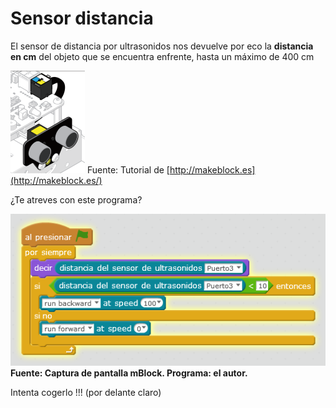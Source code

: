 
# Sensor distancia

El sensor de distancia por ultrasonidos nos devuelve por eco la **distancia en cm** del objeto que se encuentra enfrente, hasta un máximo de 400 cm

![](img/SensorDistancia.png)
Fuente: Tutorial de [http://makeblock.es](http://makeblock.es/)

¿Te atreves con este programa?

![](img/huir.png)
**Fuente: Captura de pantalla mBlock. Programa: el autor.**

Intenta cogerlo !!! (por delante claro)

